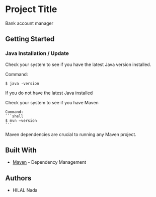 # Project Title
Bank account manager

## Getting Started



### Java Installation / Update

Check your system to see if you have the latest Java version installed.
 
 Command:
 ```shell
$ java -version
```

If you do not have the latest Java installed

Check your system to see if you have Maven

    Command:
    ```shell
    $ mvn –version
    ```

Maven dependencies are crucial to running any Maven project.

## Built With
* [Maven](https://maven.apache.org/) - Dependency Management

## Authors

* HILAL Nada

